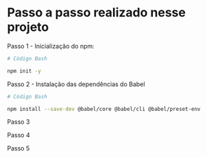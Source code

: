 # Passo a passo realizado nesse projeto

Passo 1 - Inicialização do npm:

~~~bash
# Código Bash

npm init -y
~~~

Passo 2 - Instalação das dependências do Babel

~~~bash
# Código Bash

npm install --save-dev @babel/core @babel/cli @babel/preset-env
~~~

Passo 3

Passo 4

Passo 5

